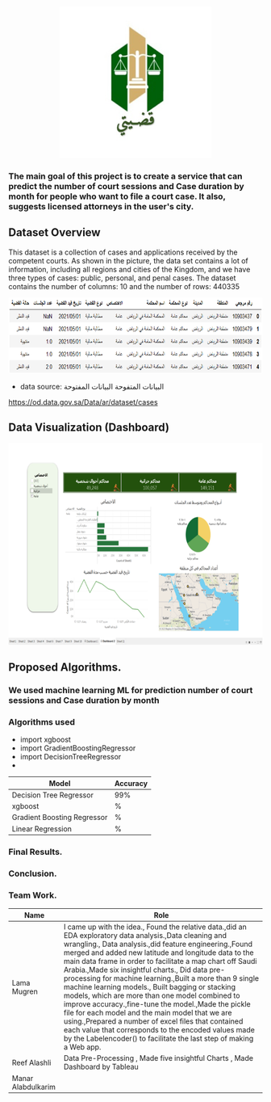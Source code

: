 
 <p align="center">
<img src="download.jfif" width="300" height="300">
</p>
 
 
### The main goal of this project is to create a service that can predict the number of court sessions and Case duration by month for people who want to file a court case. It also, suggests licensed attorneys in the user's city.


## Dataset Overview
This dataset is a collection of cases and applications received by the competent courts. As shown in the picture, the data set contains a lot of information, including all regions and cities of the Kingdom, and we have three types of cases: public, personal, and penal cases.
The dataset contains the number of columns: 10 and the number of rows: 440335
 
  <p align="center">
<img src="dataset1.png" width="600" height="150">
</p>

- data source: البيانات المتفوحة
البيانات المفتوحة

https://od.data.gov.sa/Data/ar/dataset/cases

## Data Visualization (Dashboard)
 <p align="center">
<img src="dashbardtableau.png" width="700" height="400">
</p>



## Proposed Algorithms.
### We used machine learning ML for prediction  number of court sessions and Case duration by month
### Algorithms used 
- import xgboost
- import GradientBoostingRegressor
- import DecisionTreeRegressor
-


| Model | Accuracy |
| ----------- | ----------- |
|  Decision Tree Regressor |99%|
| xgboost |%|
| Gradient Boosting Regressor |%|
| Linear Regression   |%|



### Final Results.




### Conclusion.

### Team Work.

| Name | Role |
| ----------- | ----------- |
| Lama Mugren |I came up with the idea., Found the relative data.,did an EDA exploratory data analysis.,Data cleaning and wrangling., Data analysis.,did feature engineering.,Found merged and added new latitude and longitude data to the main data frame in order to facilitate a map chart off Saudi Arabia.,Made six insightful charts., Did data pre-processing for machine learning.,Built a more than 9 single machine learning models., Built bagging or stacking models, which are more than one model combined to improve accuracy.,fine-tune the model.,Made the pickle file for each model and the main model that we are using.,Prepared a number of excel files that contained each value that corresponds to the encoded values made by the Labelencoder() to facilitate the last step of making a Web app. |
| Reef Alashli | Data Pre-Processing , Made five insightful Charts , Made Dashboard by Tableau |
| Manar Alabdulkarim |  |



